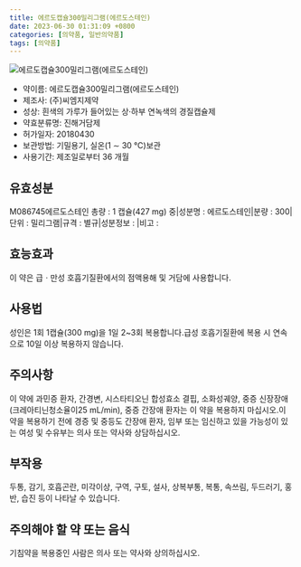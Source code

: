 ```yaml
---
title: 에르도캡슐300밀리그램(에르도스테인)
date: 2023-06-30 01:31:09 +0800
categories: [의약품, 일반의약품]
tags: [의약품]
---
```

![에르도캡슐300밀리그램(에르도스테인)](https://nedrug.mfds.go.kr/pbp/cmn/itemImageDownload/153813987332800063)

- 약이름: 에르도캡슐300밀리그램(에르도스테인)
- 제조사: (주)씨엠지제약
- 성상: 흰색의 가루가 들어있는 상·하부 연녹색의 경질캡슐제
- 약효분류명: 진해거담제
- 허가일자: 20180430
- 보관방법: 기밀용기, 실온(1 ∼ 30 ℃)보관
- 사용기간: 제조일로부터 36 개월
## 유효성분
M086745에르도스테인
총량 : 1 캡슐(427 mg) 중|성분명 : 에르도스테인|분량 : 300|단위 : 밀리그램|규격 : 별규|성분정보 : |비고 :
## 효능효과
이 약은 급ㆍ만성 호흡기질환에서의 점액용해 및 거담에 사용합니다.
## 사용법
성인은 1회 1캡슐(300 mg)을 1일 2~3회 복용합니다.급성 호흡기질환에 복용 시 연속으로 10일 이상 복용하지 않습니다.
## 주의사항
이 약에 과민증 환자, 간경변, 시스타티오닌 합성효소 결핍, 소화성궤양, 중증 신장장애(크레아티닌청소율이25 mL/min), 중증 간장애 환자는 이 약을 복용하지 마십시오.이 약을 복용하기 전에 경증 및 중등도 간장애 환자, 임부 또는 임신하고 있을 가능성이 있는 여성 및 수유부는 의사 또는 약사와 상담하십시오.
## 부작용
두통, 감기, 호흡곤란, 미각이상, 구역, 구토, 설사, 상복부통, 복통, 속쓰림, 두드러기, 홍반, 습진 등이 나타날 수 있습니다.
## 주의해야 할 약 또는 음식
기침약을 복용중인 사람은 의사 또는 약사와 상의하십시오.
